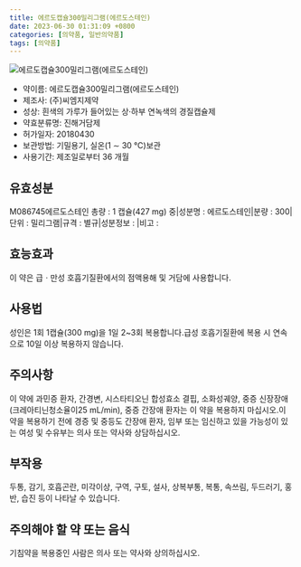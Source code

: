 ```yaml
---
title: 에르도캡슐300밀리그램(에르도스테인)
date: 2023-06-30 01:31:09 +0800
categories: [의약품, 일반의약품]
tags: [의약품]
---
```

![에르도캡슐300밀리그램(에르도스테인)](https://nedrug.mfds.go.kr/pbp/cmn/itemImageDownload/153813987332800063)

- 약이름: 에르도캡슐300밀리그램(에르도스테인)
- 제조사: (주)씨엠지제약
- 성상: 흰색의 가루가 들어있는 상·하부 연녹색의 경질캡슐제
- 약효분류명: 진해거담제
- 허가일자: 20180430
- 보관방법: 기밀용기, 실온(1 ∼ 30 ℃)보관
- 사용기간: 제조일로부터 36 개월
## 유효성분
M086745에르도스테인
총량 : 1 캡슐(427 mg) 중|성분명 : 에르도스테인|분량 : 300|단위 : 밀리그램|규격 : 별규|성분정보 : |비고 :
## 효능효과
이 약은 급ㆍ만성 호흡기질환에서의 점액용해 및 거담에 사용합니다.
## 사용법
성인은 1회 1캡슐(300 mg)을 1일 2~3회 복용합니다.급성 호흡기질환에 복용 시 연속으로 10일 이상 복용하지 않습니다.
## 주의사항
이 약에 과민증 환자, 간경변, 시스타티오닌 합성효소 결핍, 소화성궤양, 중증 신장장애(크레아티닌청소율이25 mL/min), 중증 간장애 환자는 이 약을 복용하지 마십시오.이 약을 복용하기 전에 경증 및 중등도 간장애 환자, 임부 또는 임신하고 있을 가능성이 있는 여성 및 수유부는 의사 또는 약사와 상담하십시오.
## 부작용
두통, 감기, 호흡곤란, 미각이상, 구역, 구토, 설사, 상복부통, 복통, 속쓰림, 두드러기, 홍반, 습진 등이 나타날 수 있습니다.
## 주의해야 할 약 또는 음식
기침약을 복용중인 사람은 의사 또는 약사와 상의하십시오.
